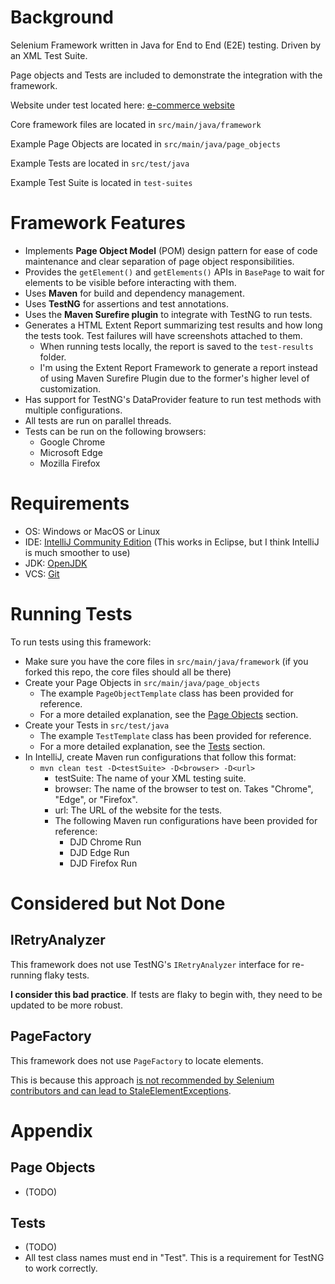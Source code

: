 # Background
Selenium Framework written in Java for End to End (E2E) testing. Driven by an XML Test Suite.

Page objects and Tests are included to demonstrate the integration with the framework. 

Website under test located here: [e-commerce website](https://www.rahulshettyacademy.com/loginpagePractise/)

Core framework files are located in `src/main/java/framework`

Example Page Objects are located in `src/main/java/page_objects`

Example Tests are located in `src/test/java`

Example Test Suite is located in `test-suites`


# Framework Features
* Implements **Page Object Model** (POM) design pattern for ease of code maintenance and clear separation of page object responsibilities.
* Provides the `getElement()` and `getElements()` APIs in `BasePage` to wait for elements to be visible before interacting with them.
* Uses **Maven** for build and dependency management.
* Uses **TestNG** for assertions and test annotations.
* Uses the **Maven Surefire plugin** to integrate with TestNG to run tests.
* Generates a HTML Extent Report summarizing test results and how long the tests took. Test failures will have screenshots attached to them.
  * When running tests locally, the report is saved to the `test-results` folder. 
  * I'm using the Extent Report Framework to generate a report instead of using Maven Surefire Plugin due to the former's higher level of customization.
* Has support for TestNG's DataProvider feature to run test methods with multiple configurations.
* All tests are run on parallel threads.
* Tests can be run on the following browsers:
  * Google Chrome
  * Microsoft Edge
  * Mozilla Firefox


# Requirements
* OS: Windows or MacOS or Linux
* IDE: [IntelliJ Community Edition](https://www.jetbrains.com/idea/download/) (This works in Eclipse, but I think IntelliJ is much smoother to use)
* JDK: [OpenJDK](https://openjdk.org/)
* VCS: [Git](https://git-scm.com/downloads)


# Running Tests
To run tests using this framework:
* Make sure you have the core files in `src/main/java/framework` (if you forked this repo, the core files should all be there)
* Create your Page Objects in `src/main/java/page_objects`
  * The example `PageObjectTemplate` class has been provided for reference.
  * For a more detailed explanation, see the [Page Objects](#Page-Objects) section.
* Create your Tests in `src/test/java`
  * The example `TestTemplate` class has been provided for reference.
  * For a more detailed explanation, see the [Tests](#Tests) section.
* In IntelliJ, create Maven run configurations that follow this format: 
  * `mvn clean test -D<testSuite> -D<browser> -D<url>`
    * testSuite: The name of your XML testing suite.
    * browser: The name of the browser to test on. Takes "Chrome", "Edge", or "Firefox".
    * url: The URL of the website for the tests.
    * The following Maven run configurations have been provided for reference:
      * DJD Chrome Run
      * DJD Edge Run
      * DJD Firefox Run


# Considered but Not Done

## IRetryAnalyzer
This framework does not use TestNG's `IRetryAnalyzer` interface for re-running flaky tests. 

**I consider this bad practice**. If tests are flaky to begin with, they need to be updated to be more robust.

## PageFactory
This framework does not use `PageFactory` to locate elements.

This is because this approach [is not recommended by Selenium contributors and can lead to StaleElementExceptions](https://ultimateqa.com/pagefactory-vs-page-object/).


# Appendix

## Page Objects
* (TODO)



## Tests
* (TODO)
* All test class names must end in "Test". This is a requirement for TestNG to work correctly.